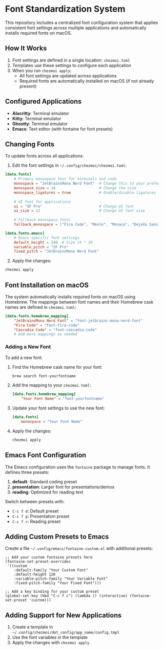 # Font Standardization System

This repository includes a centralized font configuration system that applies consistent font settings across multiple applications and automatically installs required fonts on macOS.

## How It Works

1. Font settings are defined in a single location: `chezmoi.toml`
2. Templates use these settings to configure each application
3. When you run `chezmoi apply`:
   - All font settings are updated across applications
   - Required fonts are automatically installed on macOS (if not already present)

## Configured Applications

- **Alacritty**: Terminal emulator
- **Kitty**: Terminal emulator
- **Ghostty**: Terminal emulator
- **Emacs**: Text editor (with fontaine for font presets)

## Changing Fonts

To update fonts across all applications:

1. Edit the font settings in `~/.config/chezmoi/chezmoi.toml`:

```toml
[data.fonts]
    # Primary monospace font for terminals and code
    monospace = "JetBrainsMono Nerd Font"  # Change this to your preferred font
    monospace_size = 14                    # Change the size
    monospace_ligatures = true             # Enable/disable ligatures
    
    # UI font for applications
    ui = "SF Pro"                          # Change UI font
    ui_size = 12                           # Change UI font size
    
    # Fallback monospace fonts
    fallback_monospace = ["Fira Code", "Menlo", "Monaco", "DejaVu Sans Mono"]

[data.fonts.emacs]
    # Emacs-specific font settings
    default_height = 140  # Size 14 * 10
    variable_pitch = "SF Pro"
    fixed_pitch = "JetBrainsMono Nerd Font"
```

2. Apply the changes:

```bash
chezmoi apply
```

## Font Installation on macOS

The system automatically installs required fonts on macOS using Homebrew. The mappings between font names and their Homebrew cask names are defined in `chezmoi.toml`:

```toml
[data.fonts.homebrew_mapping]
    "JetBrainsMono Nerd Font" = "font-jetbrains-mono-nerd-font"
    "Fira Code" = "font-fira-code"
    "Cascadia Code" = "font-cascadia-code"
    # Add more mappings as needed
```

### Adding a New Font

To add a new font:

1. Find the Homebrew cask name for your font:
   ```bash
   brew search font-yourfontname
   ```

2. Add the mapping to your `chezmoi.toml`:
   ```toml
   [data.fonts.homebrew_mapping]
       "Your Font Name" = "font-yourfontname"
   ```

3. Update your font settings to use the new font:
   ```toml
   [data.fonts]
       monospace = "Your Font Name"
   ```

4. Apply the changes:
   ```bash
   chezmoi apply
   ```

## Emacs Font Configuration

The Emacs configuration uses the `fontaine` package to manage fonts. It defines three presets:

1. **default**: Standard coding preset
2. **presentation**: Larger font for presentations/demos
3. **reading**: Optimized for reading text

Switch between presets with:
- `C-c f d`: Default preset
- `C-c f p`: Presentation preset
- `C-c f r`: Reading preset

## Adding Custom Presets to Emacs

Create a file `~/.config/emacs/fontaine-custom.el` with additional presets:

```elisp
;; Add your custom fontaine presets here
(fontaine-set-preset-overrides
 '((custom
    :default-family "Your Custom Font"
    :default-height 120
    :variable-pitch-family "Your Variable Font"
    :fixed-pitch-family "Your Fixed Font")))

;; Add a key binding for your custom preset
(global-set-key (kbd "C-c f c") (lambda () (interactive) (fontaine-set-preset 'custom)))
```

## Adding Support for New Applications

1. Create a template in `~/.config/chezmoi/dot_config/app_name/config.tmpl`
2. Use the font variables in the template
3. Apply the changes with `chezmoi apply`